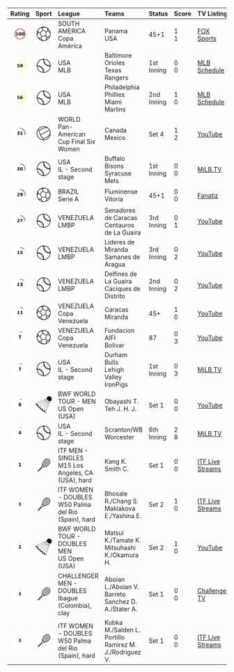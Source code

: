 | Rating                                                                                                                                   | Sport                                                                                                                | League                                                 | Teams                                                     | Status     | Score   | TV Listing                                                                                            |
|:-----------------------------------------------------------------------------------------------------------------------------------------|:---------------------------------------------------------------------------------------------------------------------|:-------------------------------------------------------|:----------------------------------------------------------|:-----------|:--------|:------------------------------------------------------------------------------------------------------|
| <img src="https://raw.githubusercontent.com/BlakeDuncan25/Donut-SVG-Ratings/bac4e4a278175106499642192132b1786a9aec38/100.svg" alt="100"> | <img src="https://raw.githubusercontent.com/BlakeDuncan25/Donut-SVG-Ratings/master/soccer.png" alt="Soccer">         | SOUTH AMERICA<br>Copa América                          | Panama<br>USA                                             | 45+1       | 1<br>1  | <a href="https://www.foxsports.com/live">FOX Sports</a>                                               |
| <img src="https://raw.githubusercontent.com/BlakeDuncan25/Donut-SVG-Ratings/bac4e4a278175106499642192132b1786a9aec38/59.svg" alt="59">   | <img src="https://raw.githubusercontent.com/BlakeDuncan25/Donut-SVG-Ratings/master/baseball.png" alt="Baseball">     | USA<br>MLB                                             | Baltimore Orioles<br>Texas Rangers                        | 1st Inning | 0<br>0  | <a href="https://www.mlb.com/schedule">MLB Schedule</a>                                               |
| <img src="https://raw.githubusercontent.com/BlakeDuncan25/Donut-SVG-Ratings/bac4e4a278175106499642192132b1786a9aec38/56.svg" alt="56">   | <img src="https://raw.githubusercontent.com/BlakeDuncan25/Donut-SVG-Ratings/master/baseball.png" alt="Baseball">     | USA<br>MLB                                             | Philadelphia Phillies<br>Miami Marlins                    | 2nd Inning | 1<br>0  | <a href="https://www.mlb.com/schedule">MLB Schedule</a>                                               |
| <img src="https://raw.githubusercontent.com/BlakeDuncan25/Donut-SVG-Ratings/bac4e4a278175106499642192132b1786a9aec38/31.svg" alt="31">   | <img src="https://raw.githubusercontent.com/BlakeDuncan25/Donut-SVG-Ratings/master/volleyball.png" alt="Volleyball"> | WORLD<br>Pan-American Cup Final Six Women              | Canada<br>Mexico                                          | Set 4      | 1<br>2  | <a href="https://www.youtube.com/@ReinasdelCaribe/streams">YouTube</a>                                |
| <img src="https://raw.githubusercontent.com/BlakeDuncan25/Donut-SVG-Ratings/bac4e4a278175106499642192132b1786a9aec38/30.svg" alt="30">   | <img src="https://raw.githubusercontent.com/BlakeDuncan25/Donut-SVG-Ratings/master/baseball.png" alt="Baseball">     | USA<br>IL - Second stage                               | Buffalo Bisons<br>Syracuse Mets                           | 1st Inning | 0<br>0  | <a href="http://milb.tv/">MiLB.TV</a>                                                                 |
| <img src="https://raw.githubusercontent.com/BlakeDuncan25/Donut-SVG-Ratings/bac4e4a278175106499642192132b1786a9aec38/29.svg" alt="29">   | <img src="https://raw.githubusercontent.com/BlakeDuncan25/Donut-SVG-Ratings/master/soccer.png" alt="Soccer">         | BRAZIL<br>Serie A                                      | Fluminense<br>Vitoria                                     | 45+1       | 0<br>0  | <a href="https://watch.fanatiz.com/channels">Fanatiz</a>                                              |
| <img src="https://raw.githubusercontent.com/BlakeDuncan25/Donut-SVG-Ratings/bac4e4a278175106499642192132b1786a9aec38/27.svg" alt="27">   | <img src="https://raw.githubusercontent.com/BlakeDuncan25/Donut-SVG-Ratings/master/baseball.png" alt="Baseball">     | VENEZUELA<br>LMBP                                      | Senadores de Caracas<br>Centauros de La Guaira            | 3rd Inning | 0<br>1  | <a href="https://www.youtube.com/@LMBPVE/streams">YouTube</a>                                         |
| <img src="https://raw.githubusercontent.com/BlakeDuncan25/Donut-SVG-Ratings/bac4e4a278175106499642192132b1786a9aec38/15.svg" alt="15">   | <img src="https://raw.githubusercontent.com/BlakeDuncan25/Donut-SVG-Ratings/master/baseball.png" alt="Baseball">     | VENEZUELA<br>LMBP                                      | Lideres de Miranda<br>Samanes de Aragua                   | 3rd Inning | 0<br>2  | <a href="https://www.youtube.com/@LMBPVE/streams">YouTube</a>                                         |
| <img src="https://raw.githubusercontent.com/BlakeDuncan25/Donut-SVG-Ratings/bac4e4a278175106499642192132b1786a9aec38/13.svg" alt="13">   | <img src="https://raw.githubusercontent.com/BlakeDuncan25/Donut-SVG-Ratings/master/baseball.png" alt="Baseball">     | VENEZUELA<br>LMBP                                      | Delfines de La Guaira<br>Caciques de Distrito             | 2nd Inning | 0<br>2  | <a href="https://www.youtube.com/@LMBPVE/streams">YouTube</a>                                         |
| <img src="https://raw.githubusercontent.com/BlakeDuncan25/Donut-SVG-Ratings/bac4e4a278175106499642192132b1786a9aec38/11.svg" alt="11">   | <img src="https://raw.githubusercontent.com/BlakeDuncan25/Donut-SVG-Ratings/master/soccer.png" alt="Soccer">         | VENEZUELA<br>Copa Venezuela                            | Caracas<br>Miranda                                        | 45+        | 1<br>0  | <a href="https://www.youtube.com/results?search_query=copa+venezuela&sp=EgJAAQ%253D%253D">YouTube</a> |
| <img src="https://raw.githubusercontent.com/BlakeDuncan25/Donut-SVG-Ratings/bac4e4a278175106499642192132b1786a9aec38/7.svg" alt="7">     | <img src="https://raw.githubusercontent.com/BlakeDuncan25/Donut-SVG-Ratings/master/soccer.png" alt="Soccer">         | VENEZUELA<br>Copa Venezuela                            | Fundacion AIFI<br>Bolivar                                 | 87         | 0<br>3  | <a href="https://www.youtube.com/results?search_query=copa+venezuela&sp=EgJAAQ%253D%253D">YouTube</a> |
| <img src="https://raw.githubusercontent.com/BlakeDuncan25/Donut-SVG-Ratings/bac4e4a278175106499642192132b1786a9aec38/7.svg" alt="7">     | <img src="https://raw.githubusercontent.com/BlakeDuncan25/Donut-SVG-Ratings/master/baseball.png" alt="Baseball">     | USA<br>IL - Second stage                               | Durham Bulls<br>Lehigh Valley IronPigs                    | 1st Inning | 0<br>3  | <a href="http://milb.tv/">MiLB.TV</a>                                                                 |
| <img src="https://raw.githubusercontent.com/BlakeDuncan25/Donut-SVG-Ratings/bac4e4a278175106499642192132b1786a9aec38/6.svg" alt="6">     | <img src="https://raw.githubusercontent.com/BlakeDuncan25/Donut-SVG-Ratings/master/badminton.png" alt="Badminton">   | BWF WORLD TOUR - MEN<br>US Open (USA)                  | Obayashi T.<br>Teh J. H. J.                               | Set 1      | 0<br>0  | <a href="https://www.youtube.com/@bwftv/streams">YouTube</a>                                          |
| <img src="https://raw.githubusercontent.com/BlakeDuncan25/Donut-SVG-Ratings/bac4e4a278175106499642192132b1786a9aec38/4.svg" alt="4">     | <img src="https://raw.githubusercontent.com/BlakeDuncan25/Donut-SVG-Ratings/master/baseball.png" alt="Baseball">     | USA<br>IL - Second stage                               | Scranton/WB<br>Worcester                                  | 6th Inning | 2<br>8  | <a href="http://milb.tv/">MiLB.TV</a>                                                                 |
| <img src="https://raw.githubusercontent.com/BlakeDuncan25/Donut-SVG-Ratings/bac4e4a278175106499642192132b1786a9aec38/1.svg" alt="1">     | <img src="https://raw.githubusercontent.com/BlakeDuncan25/Donut-SVG-Ratings/master/tennis.png" alt="Tennis">         | ITF MEN - SINGLES<br>M15 Los Angeles, CA (USA), hard   | Kang K.<br>Smith C.                                       | Set 1      | 0<br>0  | <a href="https://live.itftennis.com/en/live-streams/">ITF Live Streams</a>                            |
| <img src="https://raw.githubusercontent.com/BlakeDuncan25/Donut-SVG-Ratings/bac4e4a278175106499642192132b1786a9aec38/1.svg" alt="1">     | <img src="https://raw.githubusercontent.com/BlakeDuncan25/Donut-SVG-Ratings/master/tennis.png" alt="Tennis">         | ITF WOMEN - DOUBLES<br>W50 Palma del Rio (Spain), hard | Bhosale R./Chang S.<br>Maklakova E./Yashina E.            | Set 2      | 1<br>0  | <a href="https://live.itftennis.com/en/live-streams/">ITF Live Streams</a>                            |
| <img src="https://raw.githubusercontent.com/BlakeDuncan25/Donut-SVG-Ratings/bac4e4a278175106499642192132b1786a9aec38/1.svg" alt="1">     | <img src="https://raw.githubusercontent.com/BlakeDuncan25/Donut-SVG-Ratings/master/badminton.png" alt="Badminton">   | BWF WORLD TOUR - DOUBLES MEN<br>US Open (USA)          | Matsui K./Tamate K.<br>Mitsuhashi K./Okamura H.           | Set 2      | 1<br>0  | <a href="https://www.youtube.com/@bwftv/streams">YouTube</a>                                          |
| <img src="https://raw.githubusercontent.com/BlakeDuncan25/Donut-SVG-Ratings/bac4e4a278175106499642192132b1786a9aec38/1.svg" alt="1">     | <img src="https://raw.githubusercontent.com/BlakeDuncan25/Donut-SVG-Ratings/master/tennis.png" alt="Tennis">         | CHALLENGER MEN - DOUBLES<br>Ibague (Colombia), clay    | Aboian L./Aboian V.<br>Barreto Sanchez D. A./Stater A.    | Set 1      | 0<br>0  | <a href="https://www.atptour.com/en/atp-challenger-tour/challenger-tv">Challenger TV</a>              |
| <img src="https://raw.githubusercontent.com/BlakeDuncan25/Donut-SVG-Ratings/bac4e4a278175106499642192132b1786a9aec38/1.svg" alt="1">     | <img src="https://raw.githubusercontent.com/BlakeDuncan25/Donut-SVG-Ratings/master/tennis.png" alt="Tennis">         | ITF WOMEN - DOUBLES<br>W50 Palma del Rio (Spain), hard | Kubka M./Salden L.<br>Portillo Ramirez M. J./Rodriguez V. | Set 1      | 0<br>0  | <a href="https://live.itftennis.com/en/live-streams/">ITF Live Streams</a>                            |